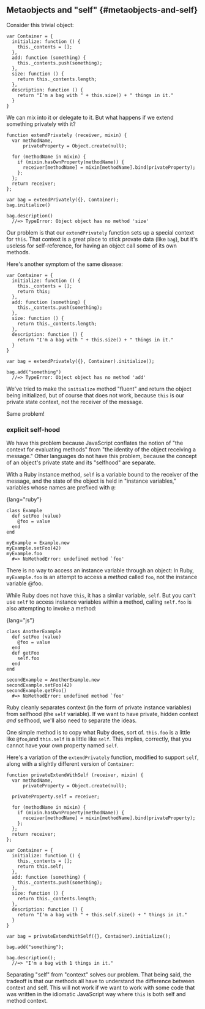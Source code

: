 ## Metaobjects and "self" {#metaobjects-and-self}

Consider this trivial object:

~~~~~~~~
var Container = {
  initialize: function () {
    this._contents = [];
  },
  add: function (something) {
    this._contents.push(something);
  },
  size: function () {
    return this._contents.length;
  },
  description: function () {
    return "I'm a bag with " + this.size() + " things in it."
  }
}
~~~~~~~~

We can mix into it or delegate to it. But what happens if we extend something privately with it?

~~~~~~~~
function extendPrivately (receiver, mixin) {
  var methodName,
      privateProperty = Object.create(null);

  for (methodName in mixin) {
    if (mixin.hasOwnProperty(methodName)) {
      receiver[methodName] = mixin[methodName].bind(privateProperty);
    };
  };
  return receiver;
};

var bag = extendPrivately({}, Container);
bag.initialize()

bag.description()
  //=> TypeError: Object object has no method 'size'
~~~~~~~~

Our problem is that our `extendPrivately` function sets up a special context for `this`. That context is a great place to stick provate data (like `bag`), but it's useless for self-reference, for having an object call some of its own methods.

Here's another symptom of the same disease:

~~~~~~~~
var Container = {
  initialize: function () {
    this._contents = [];
    return this;
  },
  add: function (something) {
    this._contents.push(something);
  },
  size: function () {
    return this._contents.length;
  },
  description: function () {
    return "I'm a bag with " + this.size() + " things in it."
  }
}

var bag = extendPrivately({}, Container).initialize();

bag.add("something")
  //=> TypeError: Object object has no method 'add'
~~~~~~~~

We've tried to make the `initialize` method "fluent" and return the object being initialized, but of course that does not work, because `this` is our private state context, not the receiver of the message.

Same problem!

### explicit self-hood

We have this problem because JavaScript conflates the notion of "the context for evaluating methods" from "the identity of the object receiving a message." Other languages do not have this problem, because the concept of an object's private state and its "selfhood" are separate.

With a Ruby instance method, `self` is a variable bound to the receiver of the message, and the state of the object is held in "instance variables," variables whose names are prefixed with `@`:

{lang="ruby"} 
~~~~~~~~
class Example
  def setFoo (value)
    @foo = value
  end
end

myExample = Example.new
myExample.setFoo(42)
myExample.foo
  #=> NoMethodError: undefined method `foo'
~~~~~~~~

There is no way to access an instance variable through an object: In Ruby, `myExample.foo` is an attempt to access a *method* called `foo`, not the instance variable @foo.

While Ruby does not have `this`, it has a similar variable, `self`. But you can't use `self` to access instance variables within a method, calling `self.foo` is also attempting to invoke a method:

{lang="js"} 
~~~~~~~~
class AnotherExample
  def setFoo (value)
    @foo = value
  end
  def getFoo
    self.foo
  end
end

secondExample = AnotherExample.new
secondExample.setFoo(42)
secondExample.getFoo()
  #=> NoMethodError: undefined method `foo'
~~~~~~~~

Ruby cleanly separates context (in the form of private instance variables) from selfhood (the `self` variable). If we want to have private, hidden context *and* selfhood, we'll also need to separate the ideas.

One simple method is to copy what Ruby does, sort of. `this.foo` is a little like `@foo`,and `this.self` is a little like `self`. This implies, correctly, that you cannot have your own property named `self`.

Here's a variation of the `extendPrivately` function, modified to support `self`, along with a slightly different version of `Container`:

~~~~~~~~
function privateExtendWithSelf (receiver, mixin) {
  var methodName,
      privateProperty = Object.create(null);
      
  privateProperty.self = receiver;

  for (methodName in mixin) {
    if (mixin.hasOwnProperty(methodName)) {
      receiver[methodName] = mixin[methodName].bind(privateProperty);
    };
  };
  return receiver;
};

var Container = {
  initialize: function () {
    this._contents = [];
    return this.self;
  },
  add: function (something) {
    this._contents.push(something);
  },
  size: function () {
    return this._contents.length;
  },
  description: function () {
    return "I'm a bag with " + this.self.size() + " things in it."
  }
}

var bag = privateExtendWithSelf({}, Container).initialize();

bag.add("something");

bag.description();
  //=> "I'm a bag with 1 things in it."
~~~~~~~~

Separating "self" from "context" solves our problem. That being said, the tradeoff is that our methods all have to understand the difference between context and self. This will not work if we want to work with some code that was written in the idiomatic JavaScript way where `this` is both self and method context.